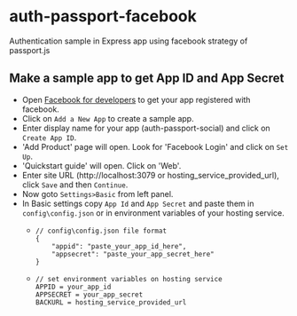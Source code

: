 # auth-passport-facebook
Authentication sample in Express app using facebook strategy of passport.js

## Make a sample app to get App ID and App Secret
+ Open [Facebook for developers](https://developers.facebook.com/apps/) to get your app registered with facebook.
+ Click on `Add a New App` to create a sample app.
+ Enter display name for your app (auth-passport-social) and click on `Create App ID`.
+ 'Add Product' page will open. Look for 'Facebook Login' and click on `Set Up`.
+ 'Quickstart guide' will open. Click on 'Web'.
+ Enter site URL (http://localhost:3079 or hosting_service_provided_url), click `Save` and then `Continue`.
+ Now goto `Settings>Basic` from left panel.
+ In Basic settings copy `App Id` and `App Secret` and paste them in `config\config.json` or in environment variables of your hosting service.
  - ```
  	// config\config.json file format
  	{
		"appid": "paste_your_app_id_here",
		"appsecret": "paste_your_app_secret_here"
	}
	```
  - ```
  	// set environment variables on hosting service
  	APPID = your_app_id
  	APPSECRET = your_app_secret
    BACKURL = hosting_service_provided_url
  	```